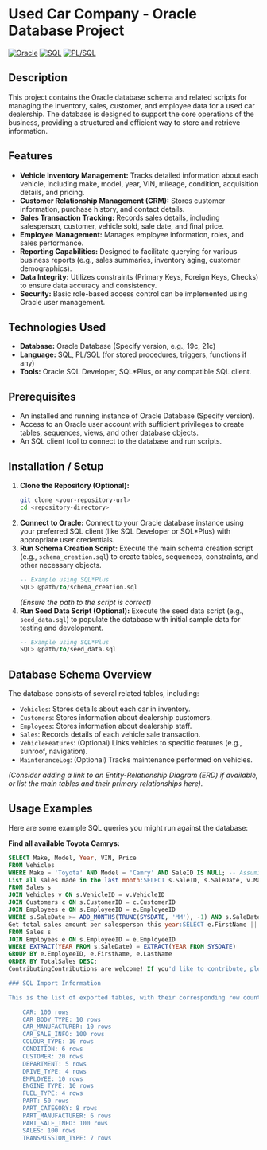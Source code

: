 # Used Car Company - Oracle Database Project

[![Oracle](https://img.shields.io/badge/Oracle-F80000?style=for-the-badge&logo=oracle&logoColor=white)](https://www.oracle.com/database/)
[![SQL](https://img.shields.io/badge/SQL-4479A1?style=for-the-badge&logo=database&logoColor=white)](https://en.wikipedia.org/wiki/SQL)
[![PL/SQL](https://img.shields.io/badge/PL/SQL-F80000?style=for-the-badge&logo=oracle&logoColor=white)](https://www.oracle.com/database/technologies/appdev/plsql.html)

## Description

This project contains the Oracle database schema and related scripts for managing the inventory, sales, customer, and employee data for a used car dealership. The database is designed to support the core operations of the business, providing a structured and efficient way to store and retrieve information.

## Features

* **Vehicle Inventory Management:** Tracks detailed information about each vehicle, including make, model, year, VIN, mileage, condition, acquisition details, and pricing.
* **Customer Relationship Management (CRM):** Stores customer information, purchase history, and contact details.
* **Sales Transaction Tracking:** Records sales details, including salesperson, customer, vehicle sold, sale date, and final price.
* **Employee Management:** Manages employee information, roles, and sales performance.
* **Reporting Capabilities:** Designed to facilitate querying for various business reports (e.g., sales summaries, inventory aging, customer demographics).
* **Data Integrity:** Utilizes constraints (Primary Keys, Foreign Keys, Checks) to ensure data accuracy and consistency.
* **Security:** Basic role-based access control can be implemented using Oracle user management.

## Technologies Used

* **Database:** Oracle Database (Specify version, e.g., 19c, 21c)
* **Language:** SQL, PL/SQL (for stored procedures, triggers, functions if any)
* **Tools:** Oracle SQL Developer, SQL*Plus, or any compatible SQL client.

## Prerequisites

* An installed and running instance of Oracle Database (Specify version).
* Access to an Oracle user account with sufficient privileges to create tables, sequences, views, and other database objects.
* An SQL client tool to connect to the database and run scripts.

## Installation / Setup

1.  **Clone the Repository (Optional):**
    ```bash
    git clone <your-repository-url>
    cd <repository-directory>
    ```
2.  **Connect to Oracle:**
    Connect to your Oracle database instance using your preferred SQL client (like SQL Developer or SQL*Plus) with appropriate user credentials.
3.  **Run Schema Creation Script:**
    Execute the main schema creation script (e.g., `schema_creation.sql`) to create tables, sequences, constraints, and other necessary objects.
    ```sql
    -- Example using SQL*Plus
    SQL> @path/to/schema_creation.sql
    ```
    *(Ensure the path to the script is correct)*
4.  **Run Seed Data Script (Optional):**
    Execute the seed data script (e.g., `seed_data.sql`) to populate the database with initial sample data for testing and development.
    ```sql
    -- Example using SQL*Plus
    SQL> @path/to/seed_data.sql
    ```

## Database Schema Overview

The database consists of several related tables, including:

* `Vehicles`: Stores details about each car in inventory.
* `Customers`: Stores information about dealership customers.
* `Employees`: Stores information about dealership staff.
* `Sales`: Records details of each vehicle sale transaction.
* `VehicleFeatures`: (Optional) Links vehicles to specific features (e.g., sunroof, navigation).
* `MaintenanceLog`: (Optional) Tracks maintenance performed on vehicles.

*(Consider adding a link to an Entity-Relationship Diagram (ERD) if available, or list the main tables and their primary relationships here).*

## Usage Examples

Here are some example SQL queries you might run against the database:

**Find all available Toyota Camrys:**

```sql
SELECT Make, Model, Year, VIN, Price
FROM Vehicles
WHERE Make = 'Toyota' AND Model = 'Camry' AND SaleID IS NULL; -- Assuming SaleID links to the Sales table and is NULL if unsold
List all sales made in the last month:SELECT s.SaleID, s.SaleDate, v.Make, v.Model, c.FirstName || ' ' || c.LastName AS CustomerName, e.FirstName || ' ' || e.LastName AS SalespersonName, s.FinalPrice
FROM Sales s
JOIN Vehicles v ON s.VehicleID = v.VehicleID
JOIN Customers c ON s.CustomerID = c.CustomerID
JOIN Employees e ON s.EmployeeID = e.EmployeeID
WHERE s.SaleDate >= ADD_MONTHS(TRUNC(SYSDATE, 'MM'), -1) AND s.SaleDate < TRUNC(SYSDATE, 'MM');
Get total sales amount per salesperson this year:SELECT e.FirstName || ' ' || e.LastName AS SalespersonName, SUM(s.FinalPrice) AS TotalSales
FROM Sales s
JOIN Employees e ON s.EmployeeID = e.EmployeeID
WHERE EXTRACT(YEAR FROM s.SaleDate) = EXTRACT(YEAR FROM SYSDATE)
GROUP BY e.EmployeeID, e.FirstName, e.LastName
ORDER BY TotalSales DESC;
ContributingContributions are welcome! If you'd like to contribute, please follow these steps:Fork the repository.Create a new branch (git checkout -b feature/your-feature-name).Make your changes.Commit your changes (git commit -am 'Add some feature').Push to the branch (git push origin feature/your-feature-name).Create a new Pull Request.Please ensure your code adheres to the existing style and includes relevant tests or documentation updates.License(Specify the license under which the project is released, e.g., MIT, Apache 2.0, or Proprietary).Example:This project is licensed under the MIT License - see the LICENSE.md file for details (if you have one).

### SQL Import Information

This is the list of exported tables, with their corresponding row count:

    CAR: 100 rows
    CAR_BODY_TYPE: 10 rows
    CAR_MANUFACTURER: 10 rows
    CAR_SALE_INFO: 100 rows
    COLOUR_TYPE: 10 rows
    CONDITION: 6 rows
    CUSTOMER: 20 rows
    DEPARTMENT: 5 rows
    DRIVE_TYPE: 4 rows
    EMPLOYEE: 10 rows
    ENGINE_TYPE: 10 rows
    FUEL_TYPE: 4 rows
    PART: 50 rows
    PART_CATEGORY: 8 rows
    PART_MANUFACTURER: 6 rows
    PART_SALE_INFO: 100 rows
    SALES: 100 rows
    TRANSMISSION_TYPE: 7 rows
